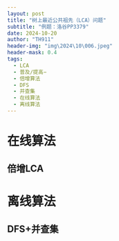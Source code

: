 ```yaml
---
layout: post
title: "树上最近公共祖先（LCA）问题"
subtitle: "例题：洛谷PP3379"
date: 2024-10-20
author: "TH911"
header-img: "img\2024\10\006.jpeg"
header-mask: 0.4
tags:
  - LCA
  - 普及/提高−
  - 倍增算法
  - DFS
  - 并查集
  - 在线算法
  - 离线算法
---
```


# 在线算法

## 倍增LCA



# 离线算法

## DFS+并查集